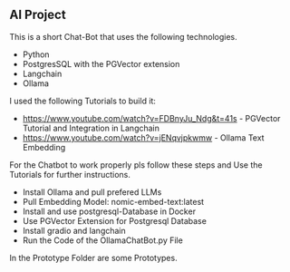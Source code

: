 ## AI Project

This is a short Chat-Bot that uses the following technologies.

* Python
* PostgresSQL with the PGVector extension
* Langchain
* Ollama

I used the following Tutorials to build it:

* https://www.youtube.com/watch?v=FDBnyJu_Ndg&t=41s - PGVector Tutorial and Integration in Langchain
* https://www.youtube.com/watch?v=jENqvjpkwmw - Ollama Text Embedding

For the Chatbot to work properly pls follow these steps and Use the Tutorials for further instructions.
+ Install Ollama and pull prefered LLMs
+ Pull Embedding Model: nomic-embed-text:latest
+ Install and use postgresql-Database in Docker
+ Use PGVector Extension for Postgresql Database
+ Install gradio and langchain
+ Run the Code of the OllamaChatBot.py File

In the Prototype Folder are some Prototypes.
